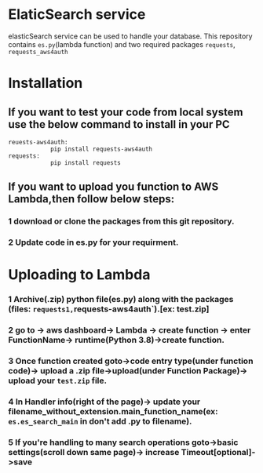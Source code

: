 # ElaticSearch service

elasticSearch service can be used to handle your database.
This repository contains `es.py`(lambda function) and two required packages `requests`, `requests_aws4auth`

# Installation

## If you want to test your code from local system use the below command to install in your PC

    reuests-aws4auth:
    			pip install requests-aws4auth
    requests:
    			pip install requests

## If you want to upload you function to AWS Lambda,then follow below steps:

### 1 download or clone the packages from this git repository.

### 2 Update code in es.py for your requirment.

# Uploading to Lambda

### 1 Archive(.zip) python file(es.py) along with the packages (files: `requests1,`requests-aws4auth`).[ex: test.zip]

### 2 go to -> aws dashboard-> Lambda -> create function -> enter FunctionName-> runtime(Python 3.8)->create function.

### 3 Once function created goto->code entry type(under function code)-> upload a .zip file->upload(under Function Package)-> upload your `test.zip` file.

### 4 In Handler info(right of the page)-> update your filename_without_extension.main_function_name(ex: `es.es_search_main` in don't add .py to filename).

### 5 If you're handling to many search operations goto->basic settings(scroll down same page)-> increase Timeout[optional]->save
